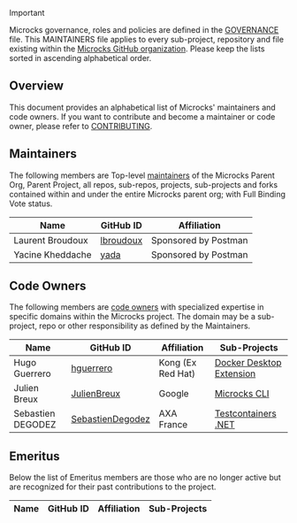 > [!Important]
> Microcks governance, roles and policies are defined in the [GOVERNANCE](https://github.com/microcks/.github/blob/main/GOVERNANCE.md) file.
> This MAINTAINERS file applies to every sub-project, repository and file existing within the [Microcks GitHub organization](https://github.com/microcks/).
> Please keep the lists sorted in ascending alphabetical order.

## Overview

This document provides an alphabetical list of Microcks' maintainers and code owners. If you want to contribute and become a maintainer or code owner, please refer to [CONTRIBUTING](CONTRIBUTING.md).

## Maintainers

The following members are Top-level [maintainers](https://github.com/microcks/.github/blob/main/GOVERNANCE.md#maintainers-code-owners-contributors-and-adopters) of the Microcks Parent Org, Parent Project, all repos, sub-repos, projects, sub-projects and forks contained within and under the entire Microcks parent org; with Full Binding Vote status.

| Name | GitHub ID | Affiliation |
|----------------------------------------------------------|--------------------------------------------------------------|-------------------|
| Laurent Broudoux | [lbroudoux](https://github.com/lbroudoux) | Sponsored by Postman |
| Yacine Kheddache | [yada](https://github.com/yada) | Sponsored by Postman |

## Code Owners

The following members are [code owners](https://github.com/microcks/.github/blob/main/GOVERNANCE.md#maintainers-code-owners-contributors-and-adopters) with specialized expertise in specific domains within the Microcks project. The domain may be a sub-project, repo or other responsibility as defined by the Maintainers.

| Name | GitHub ID | Affiliation | Sub-Projects |
|----------------------------------------------------------|-------------------------------------------------------------|-------------------|-------------------|
| Hugo Guerrero | [hguerrero](https://github.com/hguerrero) | Kong (Ex Red Hat) | [Docker Desktop Extension](https://github.com/microcks/microcks-docker-desktop-extension) |
| Julien Breux | [JulienBreux](https://github.com/JulienBreux) | Google | [Microcks CLI](https://github.com/microcks/microcks-cli) |
| Sebastien DEGODEZ | [SebastienDegodez](https://github.com/SebastienDegodez) | AXA France | [Testcontainers .NET](https://github.com/microcks/microcks-testcontainers-dotnet) |

## Emeritus

Below the list of Emeritus members are those who are no longer active but are recognized for their past contributions to the project.

| Name | GitHub ID | Affiliation | Sub-Projects |
|----------------------------------------------------------|-------------------------------------------------------------|-------------------|-------------------|
